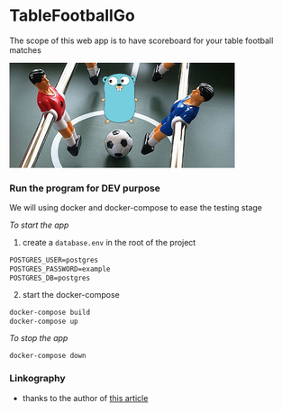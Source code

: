 # TableFootballGo
The scope of this web app is to have scoreboard for your table football matches

![header image](img/tableFootballGo.jpeg)

### Run the program for DEV purpose
We will using docker and docker-compose to ease the testing stage

*To start the app*
1) create a `database.env` in the root of the project
```
POSTGRES_USER=postgres
POSTGRES_PASSWORD=example
POSTGRES_DB=postgres
```

2) start the docker-compose
```
docker-compose build
docker-compose up
```

*To stop the app*
```
docker-compose down
```

### Linkography
- thanks to the author of [this article](https://daniel-dc.medium.com/build-a-rest-api-with-golang-from-scratch-postgresql-with-gorm-and-gin-web-framework-3d3f95ccf2e7)